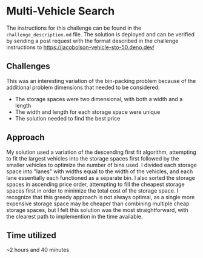 # Multi-Vehicle Search
The instructions for this challenge can be found in the `challenge_description.md` file. The solution is deployed and can be verified by sending a post request
with the format described in the challenge instructions to https://jacobolson-vehicle-sto-50.deno.dev/
## Challenges
This was an interesting variation of the bin-packing problem because of the additional problem dimensions that needed to be considered:
- The storage spaces were two dimensional, with both a width and a length
- The width and length for each storage space were unique
- The solution needed to find the best price
## Approach
My solution used a variation of the descending first fit algorithm, attempting to fit the largest vehicles into the storage spaces first followed by the smaller vehicles
to optimize the number of bins used. I divided each storage space into "lanes" with widths equal to the width of the vehicles, and each lane essentially each functioned as a separate bin.
I also sorted the storage spaces in ascending price order, attempting to fill the cheapest storage spaces first in order to minimize the total cost of the storage space.
I recognize that this greedy approach is not always optimal, as a single more expensive storage space may be cheaper than combining multiple cheap storage spaces,
but I felt this solution was the most straightforward, with the clearest path to implemention in the time available.

## Time utilized
~2 hours and 40 minutes
